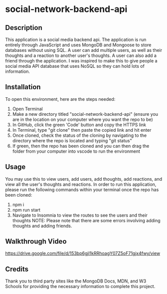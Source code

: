 # social-network-backend-api

## Description
This application is a social media backend api. The application is run entirely through JavaScript and uses MongoDB and Mongoose to store databases without using SQL. A user can add multiple users, as well as their thoughts and a reaction to another user's thoughts. A user can also add a friend through the application. I was inspired to make this to give people a social media API database that uses NoSQL so they can hold lots of information.  

## Installation

To open this environment, here are the steps needed:

1. Open Terminal
2. Make a new directory titled "social-network-backend-api" (ensure you are in the location on your computer where you want the repo to be)
3. In GitHub, click the green 'Code' button and copy the HTTPS link
4. In Terminal, type "git clone" then paste the copied link and hit enter
5. Once cloned, check the status of the cloning by navigating to the directory where the repo is located and typing "git status"
6. If green, then the repo has been cloned and you can then drag the folder from your computer into vscode to run the environment

## Usage 
You may use this to view users, add users, add thoughts, add reactions, and view all the user's thoughts and reactions. In order to run this application, please run the following commands within your terminal once the repo has been cloned:
  1. npm i
  2. npm run start
  3. Navigate to Insomnia to view the routes to see the users and their thoughts
NOTE: Please note that there are some errors involving adding thoughts and adding friends. 

## Walkthrough Video
https://drive.google.com/file/d/153bp6gjl1kRRhoagY07Z5oF71gjx4fwy/view

## Credits
Thank you to third party sites like the MongoDB Docs, MDN, and W3 Schools for providing the necessary information to complete this project.
